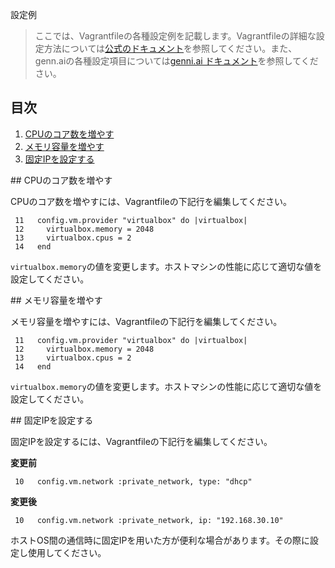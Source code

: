 設定例

> ここでは、Vagrantfileの各種設定例を記載します。Vagrantfileの詳細な設定方法については[公式のドキュメント](https://docs.vagrantup.com/v2/)を参照してください。また、genn.aiの各種設定項目については[genni.ai ドキュメント](http://pages.genn.ai)を参照してください。

## 目次

1. [CPUのコア数を増やす](#cpu)
2. [メモリ容量を増やす](#memory)
3. [固定IPを設定する](#staticip)

##<a name='cpu'></a> CPUのコア数を増やす

CPUのコア数を増やすには、Vagrantfileの下記行を編集してください。

```
 11   config.vm.provider "virtualbox" do |virtualbox|
 12     virtualbox.memory = 2048
 13     virtualbox.cpus = 2
 14   end
```

`virtualbox.memory`の値を変更します。ホストマシンの性能に応じて適切な値を設定してください。

##<a name='memory'></a> メモリ容量を増やす

メモリ容量を増やすには、Vagrantfileの下記行を編集してください。

```
 11   config.vm.provider "virtualbox" do |virtualbox|
 12     virtualbox.memory = 2048
 13     virtualbox.cpus = 2
 14   end
```

`virtualbox.memory`の値を変更します。ホストマシンの性能に応じて適切な値を設定してください。

##<a name='staticip'></a> 固定IPを設定する

固定IPを設定するには、Vagrantfileの下記行を編集してください。

**変更前**

```
 10   config.vm.network :private_network, type: "dhcp"
```

**変更後**

```
 10   config.vm.network :private_network, ip: "192.168.30.10"
```

ホストOS間の通信時に固定IPを用いた方が便利な場合があります。その際に設定し使用してください。
